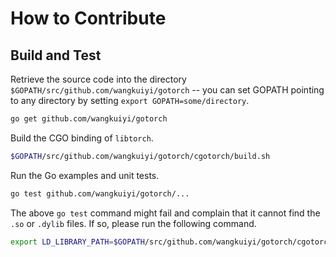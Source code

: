 # How to Contribute

## Build and Test

Retrieve the source code into the directory `$GOPATH/src/github.com/wangkuiyi/gotorch` -- you can set GOPATH pointing to any directory by setting `export GOPATH=some/directory`.

```bash
go get github.com/wangkuiyi/gotorch
```

Build the CGO binding of `libtorch`.

```bash
$GOPATH/src/github.com/wangkuiyi/gotorch/cgotorch/build.sh
```

Run the Go examples and unit tests.

```bash
go test github.com/wangkuiyi/gotorch/...
```

The above `go test` command might fail and complain that it cannot find the `.so` or `.dylib` files.  If so, please run the following command.

```bash
export LD_LIBRARY_PATH=$GOPATH/src/github.com/wangkuiyi/gotorch/cgotorch/libtorch/lib:$LD_LIBRARY_PATH
```
